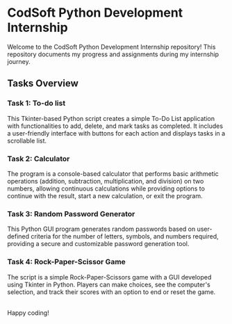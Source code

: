<h1>CodSoft Python Development Internship</h1>

<p>Welcome to the CodSoft Python Development Internship repository! This repository documents my progress and assignments during my internship journey. </p>

<h2>Tasks Overview</h2>

<h3>Task 1: To-do list</h3>
<p>This Tkinter-based Python script creates a simple To-Do List application with functionalities to add, delete, and mark tasks as completed. It includes a user-friendly interface with buttons for each action and displays tasks in a scrollable list.</p>
<h3>Task 2:  Calculator </h3>
<p>The program is a console-based calculator that performs basic arithmetic operations (addition, subtraction, multiplication, and division) on two numbers, allowing continuous calculations while providing options to continue with the result, start a new calculation, or exit the program.</p>
<h3>Task 3:  Random Password Generator</h3>
<p>This Python GUI program generates random passwords based on user-defined criteria for the number of letters, symbols, and numbers required, providing a secure and customizable password generation tool.</p>
<h3>Task 4: Rock-Paper-Scissor Game</h3>
<p>The script is a simple Rock-Paper-Scissors game with a GUI developed using Tkinter in Python. Players can make choices, see the computer's selection, and track their scores with an option to end or reset the game.</p>
<br>
Happy coding!
